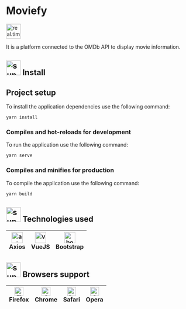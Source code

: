 # Moviefy

<img src="https://cdn-icons-png.flaticon.com/512/3439/3439583.png" alt="real.time.chat" width="40" height="40">

It is a platform connected to the OMDb API to display movie information.

## <img src="https://cdn-icons-png.flaticon.com/512/5685/5685016.png" alt="support" width="40" height="40">  Install

## Project setup

To install the application dependencies use the following command:

```
yarn install
```

### Compiles and hot-reloads for development

To run the application use the following command:

```
yarn serve
```

### Compiles and minifies for production

To compile the application use the following command:

```
yarn build
```

## <img src="https://cdn-icons-png.flaticon.com/512/5684/5684399.png" alt="support" width="40" height="40"> Technologies used

<img src="https://cdn.svgporn.com/logos/axios.svg" alt="axios" width="30" height="30"/></br> Axios | <img src="https://cdn.svgporn.com/logos/vue.svg" alt="vue" width="30" height="30"/></br> VueJS | <img src="https://cdn.svgporn.com/logos/bootstrap.svg" alt="bootstrap" width="30" height="30"/></br> Bootstrap | 
| --------- | --------- | --------- |

## <img src="https://cdn-icons-png.flaticon.com/512/5684/5684468.png" alt="support" width="40" height="40"> Browsers support

[<img src="https://raw.githubusercontent.com/alrra/browser-logos/master/src/firefox/firefox_48x48.png" alt="Firefox" width="24px" height="24px" />](https://godban.github.io/browsers-support-badges/)</br>Firefox | [<img src="https://raw.githubusercontent.com/alrra/browser-logos/master/src/chrome/chrome_48x48.png" alt="Chrome" width="24px" height="24px" />](https://godban.github.io/browsers-support-badges/)</br>Chrome | [<img src="https://raw.githubusercontent.com/alrra/browser-logos/master/src/safari/safari_48x48.png" alt="Safari" width="24px" height="24px" />](https://godban.github.io/browsers-support-badges/)</br>Safari | [<img src="https://raw.githubusercontent.com/alrra/browser-logos/master/src/opera/opera_48x48.png" alt="Opera" width="24px" height="24px" />](https://godban.github.io/browsers-support-badges/)</br> Opera |
| --------- | --------- | --------- |--------- |
